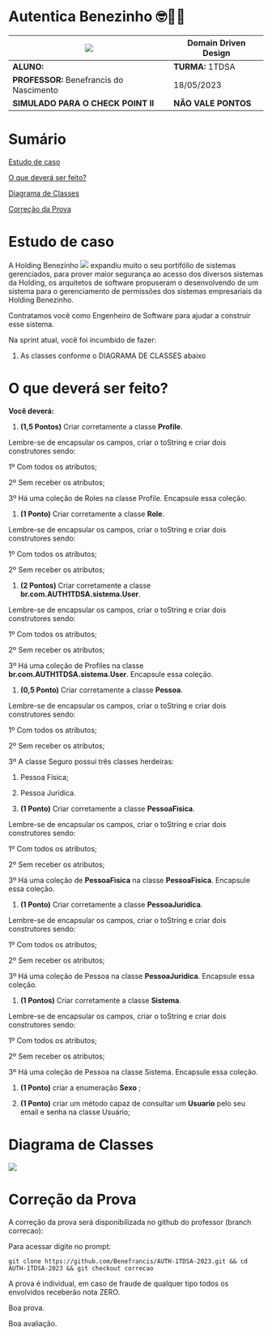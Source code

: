 # Autentica Benezinho 🤓👍🏾

| ![](documentos/fiap.jpg)                 | **Domain Driven Design** |
|------------------------------------------|-------------------------------|
| **ALUNO:**                               | **TURMA:** 1TDSA              |
| **PROFESSOR:** Benefrancis do Nascimento | 18/05/2023                    |
| **SIMULADO PARA O CHECK POINT II**       | **NÃO VALE PONTOS**           |

# Sumário


[Estudo de caso ](#_Estudo_de_caso)

[O que deverá ser feito? ](#_O_que_devera_ser_feito)

[Diagrama de Classes ](#_Diagrama_de_Classes)

[Correção da Prova ](#_Correcao)

<a id="_Estudo_de_caso"></a>

# Estudo de caso

A Holding Benezinho ![](RackMultipart20230518-1-gnovuy_html_5188b812c34f88e5.png) expandiu muito o seu portifólio de sistemas gerenciados, para prover maior segurança ao acesso dos diversos sistemas da Holding, os arquitetos de software propuseram o desenvolvendo de um sistema para o gerenciamento de permissões dos sistemas empresariais da Holding Benezinho.

Contratamos você como Engenheiro de Software para ajudar a construir esse sistema.

Na sprint atual, você foi incumbido de fazer:

1. As classes conforme o DIAGRAMA DE CLASSES abaixo

<a id="_O_que_devera_ser_feito"></a>

# O que deverá ser feito?
**Você deverá:**

1. **(1,5 Pontos)** Criar corretamente a classe **Profile**.

Lembre-se de encapsular os campos, criar o toString e criar dois construtores sendo:

1º Com todos os atributos;

2º Sem receber os atributos;

3º Há uma coleção de Roles na classe Profile. Encapsule essa coleção.

1. **(1 Ponto)** Criar corretamente a classe **Role**.

Lembre-se de encapsular os campos, criar o toString e criar dois construtores sendo:

1º Com todos os atributos;

2º Sem receber os atributos;

1. **(2 Pontos)** Criar corretamente a classe **br.com.AUTH1TDSA.sistema.User**.

Lembre-se de encapsular os campos, criar o toString e criar dois construtores sendo:

1º Com todos os atributos;

2º Sem receber os atributos;

3º Há uma coleção de Profiles na classe **br.com.AUTH1TDSA.sistema.User**. Encapsule essa coleção.

1. **(0,5 Ponto)** Criar corretamente a classe **Pessoa**.

Lembre-se de encapsular os campos, criar o toString e criar dois construtores sendo:

1º Com todos os atributos;

2º Sem receber os atributos;

3º A classe Seguro possui três classes herdeiras:

1. Pessoa Física;
2. Pessoa Jurídica.

1. **(1 Ponto)** Criar corretamente a classe **PessoaFisica**.

Lembre-se de encapsular os campos, criar o toString e criar dois construtores sendo:

1º Com todos os atributos;

2º Sem receber os atributos;

3º Há uma coleção de **PessoaFisica** na classe **PessoaFisica**. Encapsule essa coleção.

1. **(1 Ponto)** Criar corretamente a classe **PessoaJuridica**.

Lembre-se de encapsular os campos, criar o toString e criar dois construtores sendo:

1º Com todos os atributos;

2º Sem receber os atributos;

3º Há uma coleção de Pessoa na classe **PessoaJuridica**. Encapsule essa coleção.

1. **(1 Pontos)** Criar corretamente a classe **Sistema**.

Lembre-se de encapsular os campos, criar o toString e criar dois construtores sendo:

1º Com todos os atributos;

2º Sem receber os atributos;

3º Há uma coleção de Pessoa na classe Sistema. Encapsule essa coleção.

1. **(1 Ponto)** criar a enumeração **Sexo** ;

1. **(1 Ponto)** criar um método capaz de consultar um **Usuario** pelo seu email e senha na classe Usuário;

<a id="_Diagrama_de_Classes"></a>

# Diagrama de Classes

<img src="documentos/classes.png">


<a id="_Correcao"></a>

# Correção da Prova

A correção da prova será disponibilizada no github do professor (branch correcao):

Para acessar digite no prompt:

```shell
git clone https://github.com/Benefrancis/AUTH-1TDSA-2023.git && cd AUTH-1TDSA-2023 && git checkout correcao
```

A prova é individual, em caso de fraude de qualquer tipo todos os envolvidos receberão nota ZERO.

Boa prova.

Boa avaliação.

